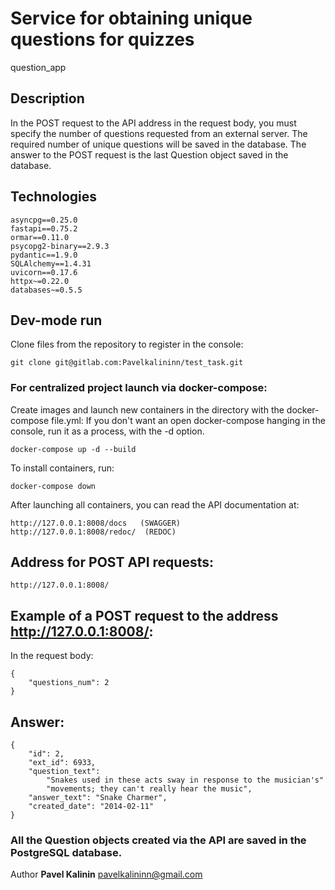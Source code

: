 # Service for obtaining unique questions for quizzes

question_app

## Description

In the POST request to the API address in the request body, you must specify the number
of questions requested from an external server. The required number of unique
questions will be saved in the database. The answer to the POST request is the last
Question object saved in the database.

## Technologies

    asyncpg==0.25.0
    fastapi==0.75.2
    ormar==0.11.0
    psycopg2-binary==2.9.3
    pydantic==1.9.0
    SQLAlchemy==1.4.31
    uvicorn==0.17.6
    httpx~=0.22.0
    databases~=0.5.5

## Dev-mode run

Clone files from the repository to register in the console:

    git clone git@gitlab.com:Pavelkalininn/test_task.git


### For centralized project launch via docker-compose:
Create images and launch new containers in the directory with the docker-compose file.yml:
If you don't want an open docker-compose hanging in the console,
run it as a process, with the -d option.

    docker-compose up -d --build

To install containers, run:

    docker-compose down 

After launching all containers, you can read the API documentation at:

    http://127.0.0.1:8008/docs   (SWAGGER)
    http://127.0.0.1:8008/redoc/  (REDOC)

## Address for POST API requests:

    http://127.0.0.1:8008/

## Example of a POST request to the address http://127.0.0.1:8008/:
In the request body:

    {
        "questions_num": 2
    }

## Answer:
    
    {
        "id": 2,
        "ext_id": 6933,
        "question_text": 
            "Snakes used in these acts sway in response to the musician's"
            "movements; they can't really hear the music",
        "answer_text": "Snake Charmer",
        "created_date": "2014-02-11"
    }

### All the Question objects created via the API are saved in the PostgreSQL database.


Author __Pavel Kalinin__ pavelkalininn@gmail.com
